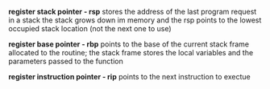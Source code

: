 **register stack pointer - rsp**
	stores the address of the last program request in a stack
	the stack grows down im memory and the rsp points to the lowest occupied stack location (not the next one to use)

**register base pointer - rbp**
	points to the base of the current stack frame allocated to the routine;
	the stack frame stores the local variables and the parameters passed to the function

**register instruction pointer - rip**
	points to the next instruction to exectue
